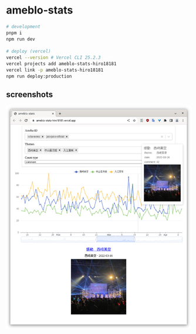 # ameblo-stats

```sh
# development
pnpm i
npm run dev

# deploy (vercel)
vercel --version # Vercel CLI 25.2.3
vercel projects add ameblo-stats-hiro18181
vercel link -p ameblo-stats-hiro18181
npm run deploy:production
```

## screenshots

![screenshot](./misc/screenshot.png)

